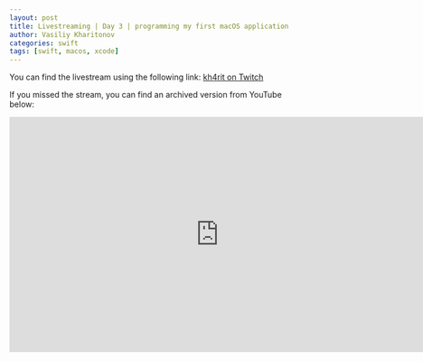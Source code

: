 ```yaml
---
layout: post
title: Livestreaming | Day 3 | programming my first macOS application
author: Vasiliy Kharitonov
categories: swift
tags: [swift, macos, xcode]
---
```


You can find the livestream using the following link: [kh4rit on Twitch](https://www.twitch.tv/kh4rit)

If you missed the stream, you can find an archived version from YouTube below:

<iframe width="740" height="416" src="https://www.youtube.com/embed/UnHrXoAkOSs" frameborder="0" allow="accelerometer; autoplay; encrypted-media; gyroscope; picture-in-picture" allowfullscreen></iframe>
